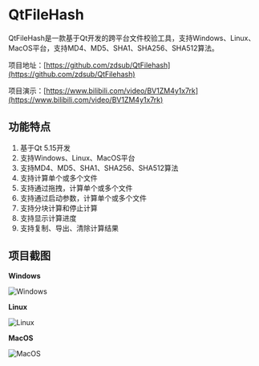 # QtFileHash

QtFileHash是一款基于Qt开发的跨平台文件校验工具，支持Windows、Linux、MacOS平台，支持MD4、MD5、SHA1、SHA256、SHA512算法。

项目地址：[https://github.com/zdsub/QtFilehash](https://github.com/zdsub/QtFilehash)

项目演示：[https://www.bilibili.com/video/BV1ZM4y1x7rk](https://www.bilibili.com/video/BV1ZM4y1x7rk)

## 功能特点

1. 基于Qt 5.15开发
2. 支持Windows、Linux、MacOS平台
3. 支持MD4、MD5、SHA1、SHA256、SHA512算法
4. 支持计算单个或多个文件
5. 支持通过拖拽，计算单个或多个文件
6. 支持通过启动参数，计算单个或多个文件
7. 支持分块计算和停止计算
8. 支持显示计算进度
9. 支持复制、导出、清除计算结果

## 项目截图

**Windows**

![Windows](https://s1.ax1x.com/2023/07/16/pCIEmdA.png)

**Linux**

![Linux](https://s1.ax1x.com/2023/07/16/pCIEOYt.png)

**MacOS**

![MacOS](https://s1.ax1x.com/2023/07/16/pCI2Imt.jpg)